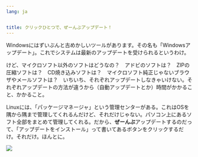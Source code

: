 ```yaml
---
lang: ja


title: クリックひとつで、ぜーんぶアップデート！
---
```


Windowsにはずいぶんと古めかしいツールがあります。その名も「Windowsアップデート」。これでシステムは最新のアップデートを受けられるというわけ。

けど、マイクロソフト以外のソフトはどうなの？　アドビのソフトは？　ZIPの圧縮ソフトは？　CD焼き込みソフトは？　マイクロソフト純正じゃないブラウザやメールソフトは？　いちいち、それぞれアップデートしなきゃいけない。それぞれアップデートの方法が違うから（自動アップデートとか）時間がかかること、かかること。

Linuxには、「パッケージマネージャ」という管理センターがある。これはOSを隅から隅まで管理してくれるんだけど、それだけじゃない。パソコン上にあるソフト全部をまとめて管理してくれる。だから、<b>ぜーんぶ</b>アップデートするのだって、「アップデートをインストール」って書いてあるボタンをクリックするだけ。それだけ。ほんとに。

<img src="Images/global_update.png" />




